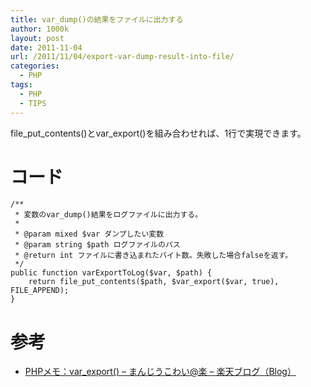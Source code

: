 ```yaml
---
title: var_dump()の結果をファイルに出力する
author: 1000k
layout: post
date: 2011-11-04
url: /2011/11/04/export-var-dump-result-into-file/
categories:
  - PHP
tags:
  - PHP
  - TIPS
---
```

file\_put\_contents()とvar_export()を組み合わせれば、1行で実現できます。

# コード

```
/**
 * 変数のvar_dump()結果をログファイルに出力する。
 *
 * @param mixed $var ダンプしたい変数
 * @param string $path ログファイルのパス
 * @return int ファイルに書き込まれたバイト数。失敗した場合falseを返す。
 */
public function varExportToLog($var, $path) {
    return file_put_contents($path, $var_export($var, true), FILE_APPEND);
}
```


# 参考

  * <a href="http://plaza.rakuten.co.jp/hknopage/diary/201109060000/" onclick="_gaq.push(['_trackEvent', 'outbound-article', 'http://plaza.rakuten.co.jp/hknopage/diary/201109060000/', 'PHPメモ：var_export() &#8211; まんじうこわい@楽 &#8211; 楽天ブログ（Blog）']);" >PHPメモ：var_export() &#8211; まんじうこわい@楽 &#8211; 楽天ブログ（Blog）</a>